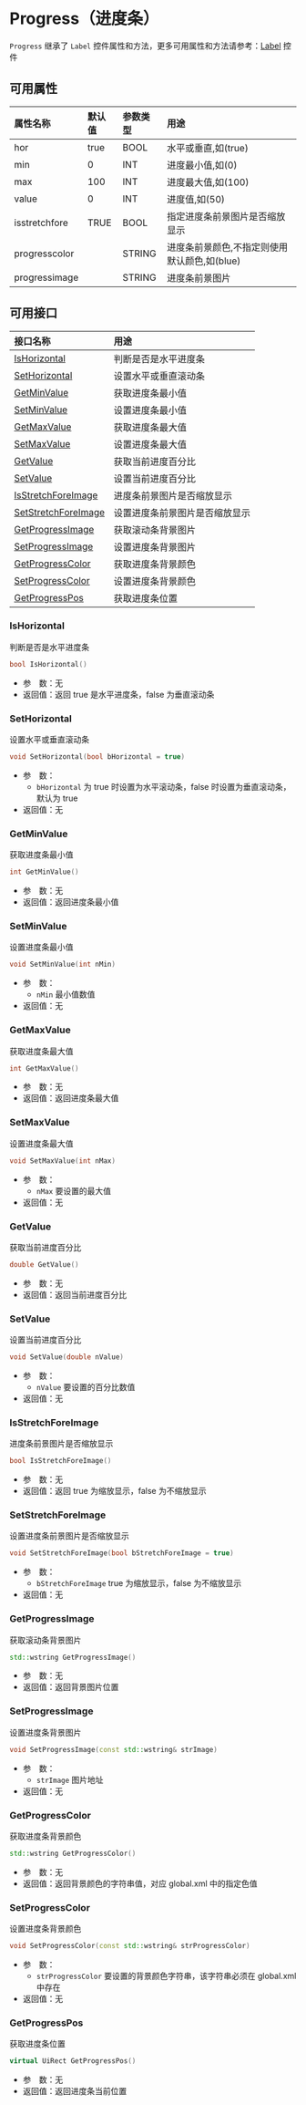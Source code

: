 ﻿# Progress（进度条）

`Progress` 继承了 `Label` 控件属性和方法，更多可用属性和方法请参考：[Label](Label.md) 控件

## 可用属性

| 属性名称 | 默认值 | 参数类型 | 用途 |
| :--- | :--- | :--- | :--- |
| hor | true | BOOL | 水平或垂直,如(true) |
| min | 0 | INT | 进度最小值,如(0) |
| max | 100 | INT | 进度最大值,如(100) |
| value | 0 | INT | 进度值,如(50) |
| isstretchfore | TRUE | BOOL | 指定进度条前景图片是否缩放显示 |
| progresscolor |  | STRING | 进度条前景颜色,不指定则使用默认颜色,如(blue) |
| progressimage |  | STRING | 进度条前景图片 |

## 可用接口

| 接口名称 | 用途 |
| :--- | :--- |
| [IsHorizontal](#IsHorizontal) | 判断是否是水平进度条 |
| [SetHorizontal](#SetHorizontal) | 设置水平或垂直滚动条 |
| [GetMinValue](#GetMinValue) | 获取进度条最小值 |
| [SetMinValue](#SetMinValue) | 设置进度条最小值 |
| [GetMaxValue](#GetMaxValue) | 获取进度条最大值 |
| [SetMaxValue](#SetMaxValue) | 设置进度条最大值 |
| [GetValue](#GetValue) | 获取当前进度百分比 |
| [SetValue](#SetValue) | 设置当前进度百分比 |
| [IsStretchForeImage](#IsStretchForeImage) | 进度条前景图片是否缩放显示 |
| [SetStretchForeImage](#SetStretchForeImage) | 设置进度条前景图片是否缩放显示 |
| [GetProgressImage](#GetProgressImage) | 获取滚动条背景图片 |
| [SetProgressImage](#SetProgressImage) | 设置进度条背景图片 |
| [GetProgressColor](#GetProgressColor) | 获取进度条背景颜色 |
| [SetProgressColor](#SetProgressColor) | 设置进度条背景颜色 |
| [GetProgressPos](#GetProgressPos) | 获取进度条位置 |


### IsHorizontal

判断是否是水平进度条

```cpp
bool IsHorizontal()
```

 - 参&emsp;数：无  
 - 返回值：返回 true 是水平进度条，false 为垂直滚动条

### SetHorizontal

设置水平或垂直滚动条

```cpp
void SetHorizontal(bool bHorizontal = true)
```

 - 参&emsp;数：  
    - `bHorizontal` 为 true 时设置为水平滚动条，false 时设置为垂直滚动条，默认为 true
 - 返回值：无

### GetMinValue

获取进度条最小值

```cpp
int GetMinValue()
```

 - 参&emsp;数：无  
 - 返回值：返回进度条最小值

### SetMinValue

设置进度条最小值

```cpp
void SetMinValue(int nMin)
```

 - 参&emsp;数：  
    - `nMin` 最小值数值
 - 返回值：无

### GetMaxValue

获取进度条最大值

```cpp
int GetMaxValue()
```

 - 参&emsp;数：无  
 - 返回值：返回进度条最大值

### SetMaxValue

设置进度条最大值

```cpp
void SetMaxValue(int nMax)
```

 - 参&emsp;数：  
    - `nMax` 要设置的最大值
 - 返回值：无

### GetValue

获取当前进度百分比

```cpp
double GetValue()
```

 - 参&emsp;数：无  
 - 返回值：返回当前进度百分比

### SetValue

设置当前进度百分比

```cpp
void SetValue(double nValue)
```

 - 参&emsp;数：  
    - `nValue` 要设置的百分比数值
 - 返回值：无

### IsStretchForeImage

进度条前景图片是否缩放显示

```cpp
bool IsStretchForeImage()
```

 - 参&emsp;数：无  
 - 返回值：返回 true 为缩放显示，false 为不缩放显示

### SetStretchForeImage

设置进度条前景图片是否缩放显示

```cpp
void SetStretchForeImage(bool bStretchForeImage = true)
```

 - 参&emsp;数：  
    - `bStretchForeImage` true 为缩放显示，false 为不缩放显示
 - 返回值：无

### GetProgressImage

获取滚动条背景图片

```cpp
std::wstring GetProgressImage()
```

 - 参&emsp;数：无  
 - 返回值：返回背景图片位置

### SetProgressImage

设置进度条背景图片

```cpp
void SetProgressImage(const std::wstring& strImage)
```

 - 参&emsp;数：  
    - `strImage` 图片地址
 - 返回值：无

### GetProgressColor

获取进度条背景颜色

```cpp
std::wstring GetProgressColor()
```

 - 参&emsp;数：无  
 - 返回值：返回背景颜色的字符串值，对应 global.xml 中的指定色值

### SetProgressColor

设置进度条背景颜色

```cpp
void SetProgressColor(const std::wstring& strProgressColor)
```

 - 参&emsp;数：  
    - `strProgressColor` 要设置的背景颜色字符串，该字符串必须在 global.xml 中存在
 - 返回值：无

### GetProgressPos

获取进度条位置

```cpp
virtual UiRect GetProgressPos()
```

 - 参&emsp;数：无  
 - 返回值：返回进度条当前位置
